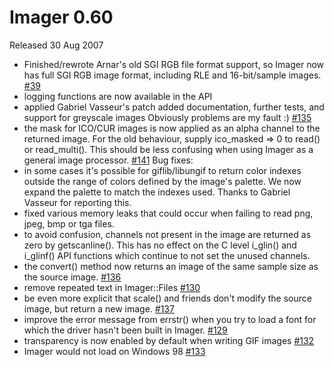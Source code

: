 # Imager 0.60

Released 30 Aug 2007

- Finished/rewrote Arnar's old SGI RGB file format support, so Imager now has full SGI RGB image format, including RLE and 16-bit/sample images. [#39](https://github.com/tonycoz/imager/issues/39) 
- logging functions are now available in the API 
- applied Gabriel Vasseur's patch added documentation, further tests, and support for greyscale images Obviously problems are my fault :) [#135](https://github.com/tonycoz/imager/issues/135) 
- the mask for ICO/CUR images is now applied as an alpha channel to the returned image. For the old behaviour, supply ico_masked => 0 to read() or read_multi(). This should be less confusing when using Imager as a general image processor. [#141](https://github.com/tonycoz/imager/issues/141) Bug fixes: 
- in some cases it's possible for giflib/libungif to return color indexes outside the range of colors defined by the image's palette. We now expand the palette to match the indexes used. Thanks to Gabriel Vasseur for reporting this. 
- fixed various memory leaks that could occur when failing to read png, jpeg, bmp or tga files. 
- to avoid confusion, channels not present in the image are returned as zero by getscanline(). This has no effect on the C level i_glin() and i_glinf() API functions which continue to not set the unused channels. 
- the convert() method now returns an image of the same sample size as the source image. [#136](https://github.com/tonycoz/imager/issues/136) 
- remove repeated text in Imager::Files [#130](https://github.com/tonycoz/imager/issues/130) 
- be even more explicit that scale() and friends don't modify the source image, but return a new image. [#137](https://github.com/tonycoz/imager/issues/137) 
- improve the error message from errstr() when you try to load a font for which the driver hasn't been built in Imager. [#129](https://github.com/tonycoz/imager/issues/129) 
- transparency is now enabled by default when writing GIF images [#132](https://github.com/tonycoz/imager/issues/132) 
- Imager would not load on Windows 98 [#133](https://github.com/tonycoz/imager/issues/133)
